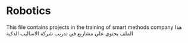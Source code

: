 # Robotics
This file contains projects in the training of smart methods company
هذا الملف يحتوي علي مشاريع في تدريب شركة الاساليب الذكية

